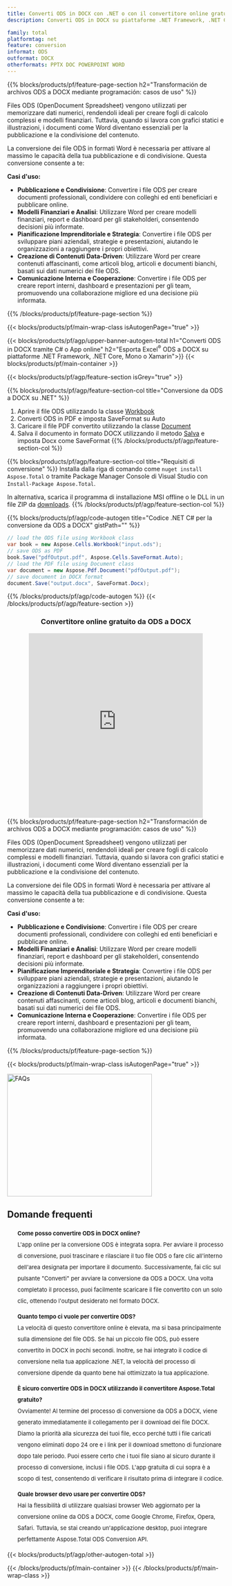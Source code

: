 ```yaml
---
title: Converti ODS in DOCX con .NET o con il convertitore online gratuito
description: Converti ODS in DOCX su piattaforme .NET Framework, .NET Core, Mono o Xamarin o in linea. Prova rapidamente il convertitore online gratuito da ODS a DOCX prima di integrare il codice.

family: total
platformtag: net
feature: conversion
informat: ODS
outformat: DOCX
otherformats: PPTX DOC POWERPOINT WORD
---
```


{{% blocks/products/pf/feature-page-section  h2="Transformación de archivos ODS a DOCX mediante programación: casos de uso" %}}
Files ODS (OpenDocument Spreadsheet) vengono utilizzati per memorizzare dati numerici, rendendoli ideali per creare fogli di calcolo complessi e modelli finanziari. Tuttavia, quando si lavora con grafici statici e illustrazioni, i documenti come Word diventano essenziali per la pubblicazione e la condivisione del contenuto.

La conversione dei file ODS in formati Word è necessaria per attivare al massimo le capacità della tua pubblicazione e di condivisione. Questa conversione consente a te:

**Casi d'uso:**

*   **Pubblicazione e Condivisione**: Convertire i file ODS per creare documenti professionali, condividere con colleghi ed enti beneficiari e pubblicare online.
*   **Modelli Finanziari e Analisi**: Utilizzare Word per creare modelli finanziari, report e dashboard per gli stakeholderi, consentendo decisioni più informate.
*   **Pianificazione Imprenditoriale e Strategia**: Convertire i file ODS per sviluppare piani aziendali, strategie e presentazioni, aiutando le organizzazioni a raggiungere i propri obiettivi.
*   **Creazione di Contenuti Data-Driven**: Utilizzare Word per creare contenuti affascinanti, come articoli blog, articoli e documenti bianchi, basati sui dati numerici dei file ODS.
*   **Comunicazione Interna e Cooperazione**: Convertire i file ODS per creare report interni, dashboard e presentazioni per gli team, promuovendo una collaborazione migliore ed una decisione più informata.
{{% /blocks/products/pf/feature-page-section %}}
{{< blocks/products/pf/main-wrap-class isAutogenPage="true" >}}

{{< blocks/products/pf/agp/upper-banner-autogen-total h1="Converti ODS in DOCX tramite C# o App online" h2="Esporta Excel<sup>&reg;</sup> ODS a DOCX su piattaforme .NET Framework, .NET Core, Mono o Xamarin">}}
{{< blocks/products/pf/main-container >}}

{{< blocks/products/pf/agp/feature-section isGrey="true" >}}

{{% blocks/products/pf/agp/feature-section-col title="Conversione da ODS a DOCX su .NET" %}}
1. Aprire il file ODS utilizzando la classe [Workbook](https://apiference.aspose.com/cells/net/aspose.cells/workbook)
2. Converti ODS in PDF e imposta SaveFormat su Auto
3. Caricare il file PDF convertito utilizzando la classe [Document](https://apiference.aspose.com/pdf/net/aspose.pdf/document)
4. Salva il documento in formato DOCX utilizzando il metodo [Salva](https://apiference.aspose.com/pdf/net/aspose.pdf.document/save/methods/5) e imposta Docx come SaveFormat
{{% /blocks/products/pf/agp/feature-section-col %}}

{{% blocks/products/pf/agp/feature-section-col title="Requisiti di conversione" %}}
Installa dalla riga di comando come ```nuget install Aspose.Total``` o tramite Package Manager Console di Visual Studio con ```Install-Package Aspose.Total```.

In alternativa, scarica il programma di installazione MSI offline o le DLL in un file ZIP da [downloads](https://releases.aspose.com/total/net).
{{% /blocks/products/pf/agp/feature-section-col %}}

{{% blocks/products/pf/agp/code-autogen title="Codice .NET C# per la conversione da ODS a DOCX" gistPath="" %}}
```cs
// load the ODS file using Workbook class
var book = new Aspose.Cells.Workbook("input.ods");
// save ODS as PDF
book.Save("pdfOutput.pdf", Aspose.Cells.SaveFormat.Auto); 
// load the PDF file using Document class
var document = new Aspose.Pdf.Document("pdfOutput.pdf");
// save document in DOCX format
document.Save("output.docx", SaveFormat.Docx); 
```
{{% /blocks/products/pf/agp/code-autogen %}}
{{< /blocks/products/pf/agp/feature-section >}}

<div class="container-fluid agp-content bg-white aboutfile box-1 vh100 section nopbtm">
<div class=container>
<div class=row>
<div class="demobox tc col-md-12 padding-0" align="center">

<h3>Convertitore online gratuito da ODS a DOCX</h3>

<iframe title="Strumento di conversione gratuito da ods a docx" style="border: none; height: 426px;" scrolling="no" src="https://total-conversion-app-65z5r2lp.k8s.dynabic.com/?to=docx&from=ods" id="child-iframe" width="80%"></iframe>

</div></div>
</div></div>
{{% blocks/products/pf/feature-page-section  h2="Transformación de archivos ODS a DOCX mediante programación: casos de uso" %}}
Files ODS (OpenDocument Spreadsheet) vengono utilizzati per memorizzare dati numerici, rendendoli ideali per creare fogli di calcolo complessi e modelli finanziari. Tuttavia, quando si lavora con grafici statici e illustrazioni, i documenti come Word diventano essenziali per la pubblicazione e la condivisione del contenuto.

La conversione dei file ODS in formati Word è necessaria per attivare al massimo le capacità della tua pubblicazione e di condivisione. Questa conversione consente a te:

**Casi d'uso:**

*   **Pubblicazione e Condivisione**: Convertire i file ODS per creare documenti professionali, condividere con colleghi ed enti beneficiari e pubblicare online.
*   **Modelli Finanziari e Analisi**: Utilizzare Word per creare modelli finanziari, report e dashboard per gli stakeholderi, consentendo decisioni più informate.
*   **Pianificazione Imprenditoriale e Strategia**: Convertire i file ODS per sviluppare piani aziendali, strategie e presentazioni, aiutando le organizzazioni a raggiungere i propri obiettivi.
*   **Creazione di Contenuti Data-Driven**: Utilizzare Word per creare contenuti affascinanti, come articoli blog, articoli e documenti bianchi, basati sui dati numerici dei file ODS.
*   **Comunicazione Interna e Cooperazione**: Convertire i file ODS per creare report interni, dashboard e presentazioni per gli team, promuovendo una collaborazione migliore ed una decisione più informata.
{{% /blocks/products/pf/feature-page-section %}}
{{< blocks/products/pf/main-wrap-class isAutogenPage="true" >}}

<style>.howtolist li{margin-right: 0!important;line-height: 26px;position: relative;margin-bottom: 10px;font-size: 13px;list-style-type: none;}</style>
<div class="col-md-12 tl bg-gray-dark howtolist section">
  <a class="anchor" name="faqpage"></a>
  <div class="container tl dflex" itemscope="" itemtype="https://schema.org/FAQPage">
      <div class="col-md-4 howtosectiongfx">
          <img class="social-panel-hide-on-mobile" src="https://www.groupdocs.cloud/templates/brand/images/groupdocs/conversion/groupdocs_conversion-brand.png" alt="FAQs" width="335" height="283">
      </div>
      <div class="howtosection col-md-8">
          <div>
              <h2>Domande frequenti</h2>
              <ul>
                  <li itemscope="" itemprop="mainEntity" itemtype="https://schema.org/Question">
                      <div>
                          <span itemprop="name"><b>Come posso convertire ODS in DOCX online?</b></span>
                      </div>
                      <div itemscope="" itemprop="acceptedAnswer" itemtype="https://schema.org/Answer">
                          <span itemprop="text">L'app online per la conversione ODS è integrata sopra. Per avviare il processo di conversione, puoi trascinare e rilasciare il tuo file ODS o fare clic all'interno dell'area designata per importare il documento. Successivamente, fai clic sul pulsante "Converti" per avviare la conversione da ODS a DOCX. Una volta completato il processo, puoi facilmente scaricare il file convertito con un solo clic, ottenendo l'output desiderato nel formato DOCX.</span>
                      </div>
                  </li>
                  <li itemscope="" itemprop="mainEntity" itemtype="https://schema.org/Question">
                      <div>
                          <span itemprop="name"><b>Quanto tempo ci vuole per convertire ODS?</b></span>
                      </div>
                      <div itemscope="" itemprop="acceptedAnswer" itemtype="https://schema.org/Answer">
                          <span itemprop="text">La velocità di questo convertitore online è elevata, ma si basa principalmente sulla dimensione del file ODS. Se hai un piccolo file ODS, può essere convertito in DOCX in pochi secondi. Inoltre, se hai integrato il codice di conversione nella tua applicazione .NET, la velocità del processo di conversione dipende da quanto bene hai ottimizzato la tua applicazione.</span>
                      </div>
                  </li>
                  <li itemscope="" itemprop="mainEntity" itemtype="https://schema.org/Question">
                      <div>
                          <span itemprop="name"><b>È sicuro convertire ODS in DOCX utilizzando il convertitore Aspose.Total gratuito?</b></span>
                      </div>
                      <div itemscope="" itemprop="acceptedAnswer" itemtype="https://schema.org/Answer">
                          <span itemprop="text">Ovviamente! Al termine del processo di conversione da ODS a DOCX, viene generato immediatamente il collegamento per il download dei file DOCX. Diamo la priorità alla sicurezza dei tuoi file, ecco perché tutti i file caricati vengono eliminati dopo 24 ore e i link per il download smettono di funzionare dopo tale periodo. Puoi essere certo che i tuoi file siano al sicuro durante il processo di conversione, inclusi i file ODS. L'app gratuita di cui sopra è a scopo di test, consentendo di verificare il risultato prima di integrare il codice.</span>
                      </div>
                  </li>                 
                  <li itemscope="" itemprop="mainEntity" itemtype="https://schema.org/Question">
                      <div>
                          <span itemprop="name"><b>Quale browser devo usare per convertire ODS?</b></span>
                      </div>
                      <div itemscope="" itemprop="acceptedAnswer" itemtype="https://schema.org/Answer">
                          <span itemprop="text">Hai la flessibilità di utilizzare qualsiasi browser Web aggiornato per la conversione online da ODS a DOCX, come Google Chrome, Firefox, Opera, Safari. Tuttavia, se stai creando un'applicazione desktop, puoi integrare perfettamente Aspose.Total ODS Conversion API.</span>
                      </div>
                  </li>
              </ul>
          </div>
      </div>
  </div>
{{< blocks/products/pf/agp/other-autogen-total >}}

{{< /blocks/products/pf/main-container >}}
{{< /blocks/products/pf/main-wrap-class >}}